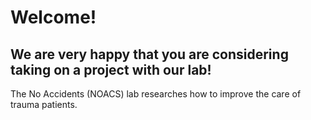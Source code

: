 # Welcome!

## We are very happy that you are considering taking on a project with our lab!

The No Accidents (NOACS) lab researches how to improve the care of trauma patients. 

